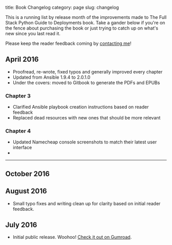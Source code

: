 title: Book Changelog
category: page
slug: changelog


This is a running list by release month of the improvements made to 
The Full Stack Python Guide to Deployments book. Take a gander below
if you're on the fence about purchasing the book or just trying to
catch up on what's new since you last read it.

Please keep the reader feedback coming by 
[contacting me](https://www.fullstackpython.com/about-author.html)!


## April 2016
* Proofread, re-wrote, fixed typos and generally improved every chapter 
* Updated from Ansible 1.9.4 to 2.0.1.0
* Under the covers: moved to Gitbook to generate the PDFs and EPUBs

### Chapter 3
* Clarified Ansible playbook creation instructions based on reader feedback
* Replaced dead resources with new ones that should be more relevant 


### Chapter 4
* Updated Namecheap console screenshots to match their latest user interface
* 


----



## October 2016

## August 2016
* Small typo fixes and writing clean up for clarity based on initial 
  reader feedback.


## July 2016
* Initial public release. Woohoo! 
  [Check it out on Gumroad](https://gumroad.com/l/python-deployments).
